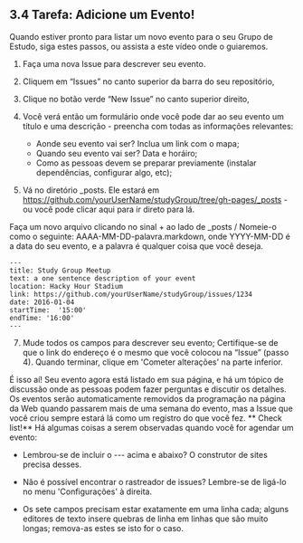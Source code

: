 ## 3.4 Tarefa: Adicione um Evento! ##

Quando estiver pronto para listar um novo evento para o seu Grupo de Estudo, siga estes passos, ou assista a este vídeo onde o guiaremos.

1.  Faça uma nova Issue para descrever seu evento. 

2. Cliquem em “Issues” no canto superior da barra do seu repositório, 

3. Clique no botão verde “New Issue” no canto superior direito, 

4. Você verá então um formulário onde você pode dar ao seu evento um título e uma descrição - preencha com todas as informações relevantes:

    * Aonde seu evento vai ser? Inclua um link com o mapa;
    * Quando seu evento vai ser? Data e horáiro;
    * Como as pessoas devem se preparar previamente (instalar dependências, configurar algo, etc);

5. Vá no diretório _posts. Ele estará em https://github.com/yourUserName/studyGroup/tree/gh-pages/_posts - ou você pode clicar aqui para ir direto para lá. 

Faça um novo arquivo clicando no sinal + ao lado de _posts / Nomeie-o como o seguinte:
AAAA-MM-DD-palavra.markdown, onde YYYY-MM-DD é a data do seu evento, e a palavra é qualquer coisa que você deseja.

    ---
    title: Study Group Meetup 
    text: a one sentence description of your event  
    location: Hacky Hour Stadium 
    link: https://github.com/yourUserName/studyGroup/issues/1234 
    date: 2016-01-04 
    startTime:  '15:00' 
    endTime: '16:00'
    ---

7. Mude todos os campos para descrever seu evento; Certifique-se de que o link do endereço é o mesmo que você colocou na “Issue” (passo  4). Quando terminar, clique em 'Cometer alterações' na parte inferior.


É isso aí! Seu evento agora está listado em sua página, e há um tópico de discussão onde as pessoas podem fazer perguntas e discutir os detalhes. Os eventos serão automaticamente removidos da programação na página da Web quando passarem mais de uma semana do evento,  mas a Issue que você criou sempre estará lá como um registro do que você fez.
** Check list!** Há algumas coisas a serem observadas quando você for agendar um evento: 

* Lembrou-se de incluir o --- acima e abaixo? O construtor de sites precisa desses.

* Não é possível encontrar o rastreador de issues? Lembre-se de ligá-lo no menu 'Configurações' à direita.

* Os sete campos precisam estar exatamente em uma linha cada; alguns editores de texto insere quebras de linha em linhas que são muito longas; remova-as estes se isto for o caso.
